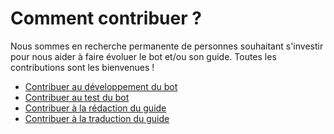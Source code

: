 # Comment contribuer ?

Nous sommes en recherche permanente de personnes souhaitant s'investir pour nous aider à faire évoluer le bot et/ou son guide. Toutes les contributions sont les bienvenues !

* [Contribuer au développement du bot](redaction-des-events.md)
* [Contribuer au test du bot](test-du-bot.md)
* [Contribuer à la rédaction du guide](redaction-traduction-du-guide.md)
* [Contribuer à la traduction du guide](broken-reference)
